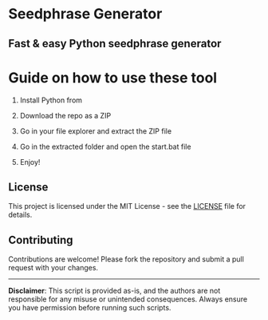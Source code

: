 # Seedphrase Generator 
     
## Fast & easy Python seedphrase generator

# Guide on how to use these tool
 
1. Install Python from    
   
2. Download the repo as a ZIP   
 
3. Go in your file explorer and extract the ZIP file   

4. Go in the extracted folder and open the start.bat file  
 
5. Enjoy!  
  
## License  
 
This project is licensed under the MIT License - see the [LICENSE](LICENSE) file for details.
  
## Contributing  
  
Contributions are welcome! Please fork the repository and submit a pull request with your changes.   
 
--- 
   
**Disclaimer**: This script is provided as-is, and the authors are not responsible for any misuse or unintended consequences. Always ensure you have permission before running such scripts.  
